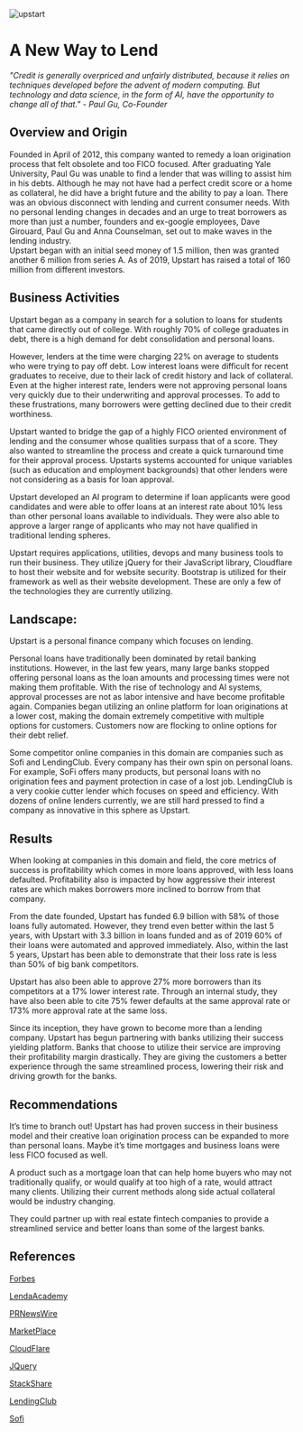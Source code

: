 ![upstart](https://www.upstart.com/saas/upstart.png)

# A New Way to Lend
*"Credit is generally overpriced and unfairly distributed, because it relies on techniques developed before the advent of modern computing. But technology and data science, in the form of AI, have the opportunity to change all of that." - Paul Gu, Co-Founder*

## Overview and Origin
Founded in April of 2012, this company wanted to remedy a loan origination process that felt obsolete and too FICO focused.  After graduating Yale University, Paul Gu was unable to find a lender that was willing to assist him in his debts.  Although he may not have had a perfect credit score or a home as collateral, he did have a bright future and the ability to pay a loan.  There was an obvious disconnect with lending and current consumer needs.
With no personal lending changes in decades and an urge to treat borrowers as more than just a number, founders and ex-google employees, Dave Girouard, Paul Gu and Anna Counselman, set out to make waves in the lending industry.  
Upstart began with an initial seed money of 1.5 million, then was granted another 6 million from series A.  As of 2019, Upstart has raised a total of 160 million from different investors.

## Business Activities
Upstart began as a company in search for a solution to loans for students that came directly out of college.  With roughly 70% of college graduates in debt, there is a high demand for debt consolidation and personal loans.

However, lenders at the time were charging 22% on average to students who were trying to pay off debt.  Low interest loans were difficult for recent graduates to receive, due to their lack of credit history and lack of collateral.  Even at the higher interest rate, lenders were not approving personal loans very quickly due to their underwriting and approval processes.  To add to these frustrations, many borrowers were getting declined due to their credit worthiness.

Upstart wanted to bridge the gap of a highly FICO oriented environment of lending and the consumer whose qualities surpass that of a score.  They also wanted to streamline the process and create a quick turnaround time for their approval process. Upstarts systems accounted for unique variables (such as education and employment backgrounds) that other lenders were not considering as a basis for loan approval.  

Upstart developed an AI program to determine if loan applicants were good candidates and were able to offer loans at an interest rate about 10% less than other personal loans available to individuals.  They were also able to approve a larger range of applicants who may not have qualified in traditional lending spheres.


Upstart requires applications, utilities, devops and many business tools to run their business.  They utilize jQuery for their JavaScript library, Cloudflare to host their website and for website security. Bootstrap is utilized for their framework as well as their website development.   These are only a few of the technologies they are currently utilizing. 


## Landscape:

Upstart is a personal finance company which focuses on lending.  

Personal loans have traditionally been dominated by retail banking institutions.  However, in the last few years, many large banks stopped offering personal loans as the loan amounts and processing times were not making them profitable.  With the rise of technology and AI systems, approval processes are not as labor intensive and have become profitable again.  Companies began utilizing an online platform for loan originations at a lower cost, making the domain extremely competitive with multiple options for customers.  Customers now are flocking to online options for their debt relief.

Some competitor online companies in this domain are companies such as Sofi and LendingClub.  Every company has their own spin on personal loans.  For example, SoFi offers many products, but personal loans with no origination fees and payment protection in case of a lost job.  LendingClub is a very cookie cutter lender which focuses on speed and efficiency. With dozens of online lenders currently, we are still hard pressed to find a company as innovative in this sphere as Upstart.

## Results

When looking at companies in this domain and field, the core metrics of success is profitability which comes in more loans approved, with less loans defaulted.  Profitability also is impacted by how aggressive their interest rates are which makes borrowers more inclined to borrow from that company.

From the date founded, Upstart has funded 6.9 billion with 58% of those loans fully automated.  However, they trend even better within the last 5 years, with Upstart with 3.3 billion in loans funded and as of 2019 60% of their loans were automated and approved immediately.  Also, within the last 5 years, Upstart has been able to demonstrate that their loss rate is less than 50% of big bank competitors.  

Upstart has also been able to approve 27% more borrowers than its competitors at a 17% lower interest rate. Through an internal study, they have also been able to cite 75% fewer defaults at the same approval rate or 173% more approval rate at the same loss. 


Since its inception, they have grown to become more than a lending company.  Upstart has begun partnering with banks utilizing their success yielding platform.  Banks that choose to utilize their service are improving their profitability margin drastically.  They are giving the customers a better experience through the same streamlined process, lowering their risk and driving growth for the banks.


## Recommendations

It’s time to branch out!  Upstart has had proven success in their business model and their creative loan origination process can be expanded to more than personal loans.  Maybe it’s time mortgages and business loans were less FICO focused as well.

A product such as a mortgage loan that can help home buyers who may not traditionally qualify, or would qualify at too high of a rate, would attract many clients.  Utilizing their current methods along side actual collateral would be industry changing.

They could partner up with real estate fintech companies to provide a streamlined service and better loans than some of the largest banks. 


## References

[Forbes](https://www.forbes.com/sites/alexkonrad/2015/07/16/upstart-raises-35m-to-get-millennials-loans/#52fec1535f21)

[LendaAcademy](https://www.lendacademy.com/a-23-year-old-backed-by-mark-cuban-eric-schmidt-and-peter-thiel-leads-upstart-to-take-on-lending-club-and-prosper/)

[PRNewsWire](https://www.prnewswire.com/news-releases/ai-lender-upstart-raises-50m-and-announces-new-bank-partnerships-300825645.html)

[MarketPlace](https://www.marketplace.org/2019/09/30/70-of-college-students-graduate-with-debt-how-did-we-get-here/)

[CloudFlare](https://www.cloudflare.com/)

[JQuery](https://jquery.com/)

[StackShare](https://stackshare.io/upstart/upstart)

[LendingClub](https://www.lendingclub.com/loans/personal-loans)

[Sofi](https://www.sofi.com/)



